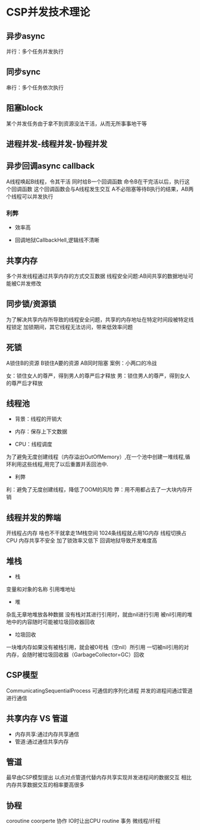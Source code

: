 # CSP并发技术理论

## 异步async

并行：多个任务并发执行

## 同步sync

串行：多个任务依次执行

## 阻塞block

某个并发任务由于拿不到资源没法干活，从而无所事事地干等

## 进程并发-线程并发-协程并发

## 异步回调async callback

A线程唤起B线程，令其干活
同时给B一个回调函数
命令B在干完活以后，执行这个回调函数
这个回调函数会与A线程发生交互
A不必阻塞等待B执行的结果，AB两个线程可以并发执行

### 利弊

- 效率高

- 回调地狱CallbackHell,逻辑线不清晰

## 共享内存

多个并发线程通过共享内存的方式交互数据
线程安全问题:AB间共享的数据地址可能被C并发修改

## 同步锁/资源锁

为了解决共享内存所导致的线程安全问题，共享的内存地址在特定时间段被特定线程锁定
加锁期间，其它线程无法访问，带来低效率问题

## 死锁

A锁住B的资源
B锁住A要的资源
AB同时阻塞
案例：小两口的冷战

女：锁住女人的尊严，得到男人的尊严后才释放
男：锁住男人的尊严，得到女人的尊严后才释放

## 线程池

- 背景：线程的开销大


- 内存：保存上下文数据


- CPU：线程调度


为了避免无度创建线程（内存溢出OutOfMemory）,在一个池中创建一堆线程,循环利用这些线程,用完了以后重置并丢回池中.

- 利弊

 利：避免了无度创建线程，降低了OOM的风险
 弊：用不用都占去了一大块内存开销

## 线程并发的弊端

开线程占内存
啥也不干就拿走1M栈空间
1024条线程就占用1G内存
线程切换占CPU
内存共享不安全
加了锁效率又低下
回调地狱导致开发难度高

## 堆栈

- 栈

变量和对象的名称
引用堆地址

- 堆

杂乱无章地堆放各种数据
没有栈对其进行引用时，就由nil进行引用
被nil引用的堆地中的内容随时可能被垃圾回收器回收

- 垃圾回收

一块堆内存如果没有被栈引用，就会被0号栈（空nil）所引用
一切被nil引用的对内存，会随时被垃圾回收器（GarbageCollector=GC）回收

## CSP模型

CommunicatingSequentialProcess
可通信的序列化进程
并发的进程间通过管道进行通信

## 共享内存 VS 管道

- 内存共享:通过内存共享通信
- 管道:通过通信共享内存

## 管道

最早由CSP模型提出
以点对点管道代替内存共享实现并发进程间的数据交互
相比内存共享数据交互的相率要高很多

## 协程

coroutine
coorperte
协作
IO时让出CPU
routine
事务
微线程/纤程